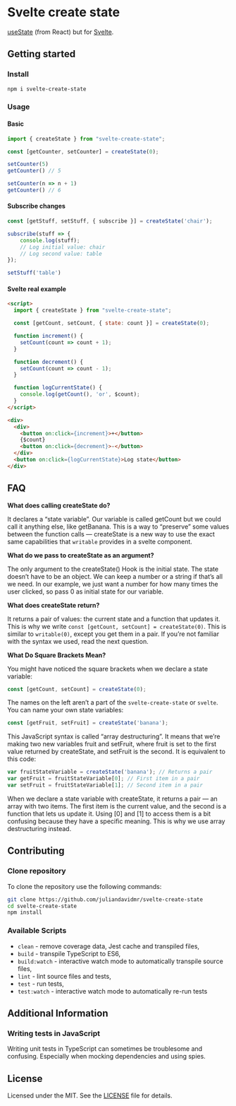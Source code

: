 # Svelte create state

[useState](https://reactjs.org/docs/hooks-state.html) (from React) but for [Svelte](https://svelte.dev/).

## Getting started

### Install

```bash
npm i svelte-create-state
```

### Usage

#### Basic

```ts
import { createState } from "svelte-create-state";

const [getCounter, setCounter] = createState(0);

setCounter(5)
getCounter() // 5

setCounter(n => n + 1)
getCounter() // 6
```

#### Subscribe changes

```ts
const [getStuff, setStuff, { subscribe }] = createState('chair');

subscribe(stuff => {
    console.log(stuff);
    // Log initial value: chair
    // Log second value: table
});

setStuff('table')
```

#### Svelte real example

```html
<script>
  import { createState } from "svelte-create-state";

  const [getCount, setCount, { state: count }] = createState(0);

  function increment() {
    setCount(count => count + 1);
  }

  function decrement() {
    setCount(count => count - 1);
  }

  function logCurrentState() {
    console.log(getCount(), 'or', $count);
  }
</script>

<div>
  <div>
    <button on:click={increment}>+</button>
    {$count}
    <button on:click={decrement}>-</button>
  </div>
  <button on:click={logCurrentState}>Log state</button>
</div>
```

## FAQ

**What does calling createState do?**

It declares a “state variable”. Our variable is called getCount but we could call it anything else, like getBanana. This is a way to “preserve” some values between the function calls — createState is a new way to use the exact same capabilities that `writable` provides in a svelte component.

**What do we pass to createState as an argument?**

The only argument to the createState() Hook is the initial state. The state doesn’t have to be an object. We can keep a number or a string if that’s all we need. In our example, we just want a number for how many times the user clicked, so pass 0 as initial state for our variable.

**What does createState return?**

It returns a pair of values: the current state and a function that updates it. This is why we write `const [getCount, setCount] = createState(0)`. This is similar to `writable(0)`, except you get them in a pair. If you’re not familiar with the syntax we used, read the next question.

**What Do Square Brackets Mean?**

You might have noticed the square brackets when we declare a state variable:


```ts
const [getCount, setCount] = createState(0);
```

The names on the left aren’t a part of the `svelte-create-state` or `svelte`. You can name your own state variables:

```ts
const [getFruit, setFruit] = createState('banana');
```

This JavaScript syntax is called “array destructuring”. It means that we’re making two new variables fruit and setFruit, where fruit is set to the first value returned by createState, and setFruit is the second. It is equivalent to this code:

```ts
var fruitStateVariable = createState('banana'); // Returns a pair
var getFruit = fruitStateVariable[0]; // First item in a pair
var setFruit = fruitStateVariable[1]; // Second item in a pair
```

When we declare a state variable with createState, it returns a pair — an array with two items. The first item is the current value, and the second is a function that lets us update it. Using [0] and [1] to access them is a bit confusing because they have a specific meaning. This is why we use array destructuring instead.

## Contributing

### Clone repository

To clone the repository use the following commands:

```sh
git clone https://github.com/juliandavidmr/svelte-create-state
cd svelte-create-state
npm install
```

### Available Scripts

+ `clean` - remove coverage data, Jest cache and transpiled files,
+ `build` - transpile TypeScript to ES6,
+ `build:watch` - interactive watch mode to automatically transpile source files,
+ `lint` - lint source files and tests,
+ `test` - run tests,
+ `test:watch` - interactive watch mode to automatically re-run tests

## Additional Information

### Writing tests in JavaScript

Writing unit tests in TypeScript can sometimes be troublesome and confusing. Especially when mocking dependencies and using spies.

## License

Licensed under the MIT. See the [LICENSE](./LICENSE) file for details.
